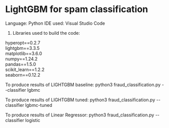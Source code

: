 # LightGBM for spam classification


Language: Python
IDE used: Visual Studio Code

1) Libraries used to build the code:

hyperopt==0.2.7 <br>
lightgbm==3.3.5 <br>
matplotlib==3.6.0 <br>
numpy==1.24.2 <br>
pandas==1.5.0 <br>
scikit_learn==1.2.2 <br>
seaborn==0.12.2 <br>

To produce results of LIGHTGBM baseline:
python3 fraud_classification.py --classifier lgbmc

To produce results of LIGHTGBM tuned:
python3 fraud_classification.py --classifier lgbmc-tuned

To produce results of Linear Regressor:
python3 fraud_classification.py --classifier logistic
